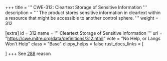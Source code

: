 +++
title = '''
CWE-312: Cleartext Storage of Sensitive Information
'''
description	= '''
The product stores sensitive information in cleartext within a resource that might be accessible to another control sphere.
'''
weight = 312

[extra]
id = 312
name = '''
Cleartext Storage of Sensitive Information
'''
url = "https://cwe.mitre.org/data/definitions/312.html"
vote = "No Help, or Langs Won't Help"
class = "Base"
clippy_helps = false
rust_docs_links = [

]
+++
See [288](/rust-are-we-secure-yet/cwes/cwe-288) reason
